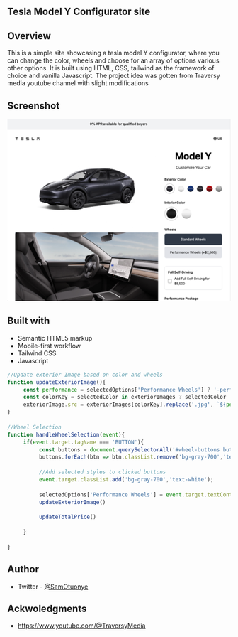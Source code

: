## Tesla Model Y Configurator site

## Overview
This is a simple site showcasing a tesla model Y configurator, where you can change the color, wheels and choose for an array of options various other options. It is built using HTML, CSS, tailwind as the framework of choice and vanilla Javascript. The project idea was gotten from Traversy media youtube channel with slight modifications

## Screenshot
![Site Image](./images/screen.jpg)

## Built with
- Semantic HTML5 markup
- Mobile-first workflow
- Tailwind CSS
- Javascript

```js
//Update exterior Image based on color and wheels
function updateExteriorImage(){
     const performance = selectedOptions['Performance Wheels'] ? '-performance' : '';
     const colorKey = selectedColor in exteriorImages ? selectedColor : 'Stealth Grey';
     exteriorImage.src = exteriorImages[colorKey].replace('.jpg', `${performance}.jpg`)
}

//Wheel Selection
function handleWheelSelection(event){
     if(event.target.tagName === 'BUTTON'){
          const buttons = document.querySelectorAll('#wheel-buttons button');
          buttons.forEach(btn => btn.classList.remove('bg-gray-700','text-white'));

          //Add selected styles to clicked buttons
          event.target.classList.add('bg-gray-700','text-white');

          selectedOptions['Performance Wheels'] = event.target.textContent.includes('Performance')
          updateExteriorImage()

          updateTotalPrice()
          
     }

}
```

## Author
-  Twitter - [@SamOtuonye](https://www.twitter.com/SamOtuonye)

## Ackwoledgments
- https://www.youtube.com/@TraversyMedia
